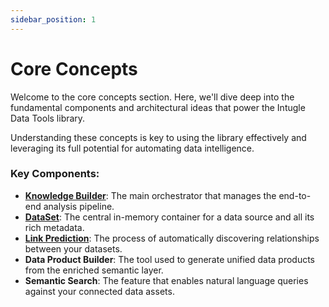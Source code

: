 ```yaml
---
sidebar_position: 1
---
```


# Core Concepts

Welcome to the core concepts section. Here, we'll dive deep into the fundamental components and architectural ideas that power the Intugle Data Tools library.

Understanding these concepts is key to using the library effectively and leveraging its full potential for automating data intelligence.

### Key Components:

*   [**Knowledge Builder**](./knowledge-builder.md): The main orchestrator that manages the end-to-end analysis pipeline.
*   [**DataSet**](./dataset.md): The central in-memory container for a data source and all its rich metadata.
*   [**Link Prediction**](./link-prediction.md): The process of automatically discovering relationships between your datasets.
*   **Data Product Builder**: The tool used to generate unified data products from the enriched semantic layer.
*   **Semantic Search**: The feature that enables natural language queries against your connected data assets.
